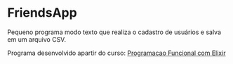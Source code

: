 # FriendsApp

Pequeno programa modo texto que realiza o cadastro de usuários e salva em um arquivo CSV.

Programa desenvolvido apartir do curso:
[Programacao Funcional com Elixir](https://www.udemy.com/course/programacao-funcional-com-elixir)